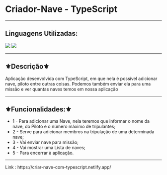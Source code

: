 <h1>Criador-Nave - TypeScript</h1>
<hr>
<h2>Linguagens Utilizadas:</h2>

<div style="display: inline_block">
  <img src="https://img.shields.io/badge/HTML5-E34F26?style=for-the-badge&logo=html5&logoColor=white"></img> 
  <img src="https://img.shields.io/badge/TypeScript-007ACC?style=for-the-badge&logo=typescript&logoColor=white"></img>
</div>
<hr>
<h2>⚜️Descrição⚜️</h2>
<p>Aplicação desenvolvida com TypeScript, em que nela é possível adicionar nave, piloto entre outras coisas. Podemos também enviar ela para uma missão e ver quantas naves temos em nossa aplicação </p>
<hr>
<h2>⚜️Funcionalidades:⚜️</h2>
<ul>
<li>1 - Para adicionar uma Nave, nela teremos que informar o nome da nave, do Piloto e o número máximo de tripulantes;</li>
<li>2 - Serve para adicionar membros na tripulação de uma determinada nave;</li>
<li>3 - Vai enviar nave para missão;</li>
<li>4 - Vai mostrar uma Lista de naves;</li>
<li>5 - Para encerrar à aplicação.</li>

</ul>
<hr>
Link : https://criar-nave-com-typescript.netlify.app/
